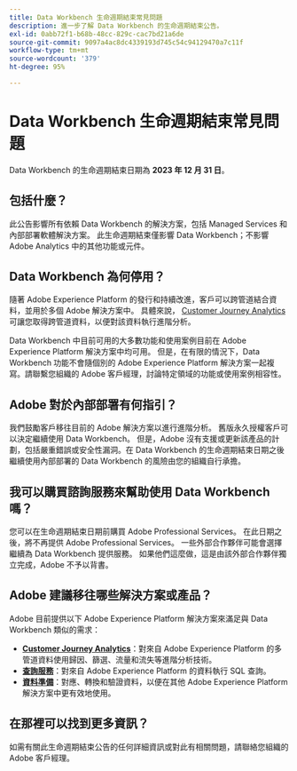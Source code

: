 ```yaml
---
title: Data Workbench 生命週期結束常見問題
description: 進一步了解 Data Workbench 的生命週期結束公告。
exl-id: 0abb72f1-b68b-48cc-829c-cac7bd21a6de
source-git-commit: 9097a4ac8dc4339193d745c54c94129470a7c11f
workflow-type: tm+mt
source-wordcount: '379'
ht-degree: 95%

---
```


# Data Workbench 生命週期結束常見問題

Data Workbench 的生命週期結束日期為 **2023 年 12 月 31 日**。

## 包括什麼？

此公告影響所有依賴 Data Workbench 的解決方案，包括 Managed Services 和內部部署軟體解決方案。 此生命週期結束僅影響 Data Workbench；不影響 Adobe Analytics 中的其他功能或元件。

## Data Workbench 為何停用？

隨著 Adobe Experience Platform 的發行和持續改進，客戶可以跨管道結合資料，並用於多個 Adobe 解決方案中。 具體來說， [Customer Journey Analytics](https://experienceleague.adobe.com/docs/analytics-platform/using/cja-landing.html?lang=zh-Hant) 可讓您取得跨管道資料，以便對該資料執行進階分析。

Data Workbench 中目前可用的大多數功能和使用案例目前在 Adobe Experience Platform 解決方案中均可用。 但是，在有限的情況下，Data Workbench 功能不會隨個別的 Adobe Experience Platform 解決方案一起複寫。請聯繫您組織的 Adobe 客戶經理，討論特定領域的功能或使用案例相容性。

## Adobe 對於內部部署有何指引？

我們鼓勵客戶移往目前的 Adobe 解決方案以進行進階分析。 舊版永久授權客戶可以決定繼續使用 Data Workbench。 但是，Adobe 沒有支援或更新該產品的計劃，包括嚴重錯誤或安全性漏洞。在 Data Workbench 的生命週期結束日期之後繼續使用內部部署的 Data Workbench 的風險由您的組織自行承擔。

## 我可以購買諮詢服務來幫助使用 Data Workbench 嗎？

您可以在生命週期結束日期前購買 Adobe Professional Services。 在此日期之後，將不再提供 Adobe Professional Services。 一些外部合作夥伴可能會選擇繼續為 Data Workbench 提供服務。 如果他們這麼做，這是由該外部合作夥伴獨立完成，Adobe 不予以背書。

## Adobe 建議移往哪些解決方案或產品？

Adobe 目前提供以下 Adobe Experience Platform 解決方案來滿足與 Data Workbench 類似的需求：

* [**Customer Journey Analytics**](https://experienceleague.adobe.com/docs/analytics-platform/using/cja-landing.html?lang=zh-Hant)：對來自 Adobe Experience Platform 的多管道資料使用歸因、篩選、流量和流失等進階分析技術。
* [**查詢服務**](https://experienceleague.adobe.com/docs/experience-platform/query/home.html?lang=zh-Hant)：對來自 Adobe Experience Platform 的資料執行 SQL 查詢。
* [**資料準備**](https://experienceleague.adobe.com/docs/experience-platform/data-prep/home.html?lang=zh-Hant)：對應、轉換和驗證資料，以便在其他 Adobe Experience Platform 解決方案中更有效地使用。

## 在那裡可以找到更多資訊？

如需有關此生命週期結束公告的任何詳細資訊或對此有相關問題，請聯絡您組織的 Adobe 客戶經理。
